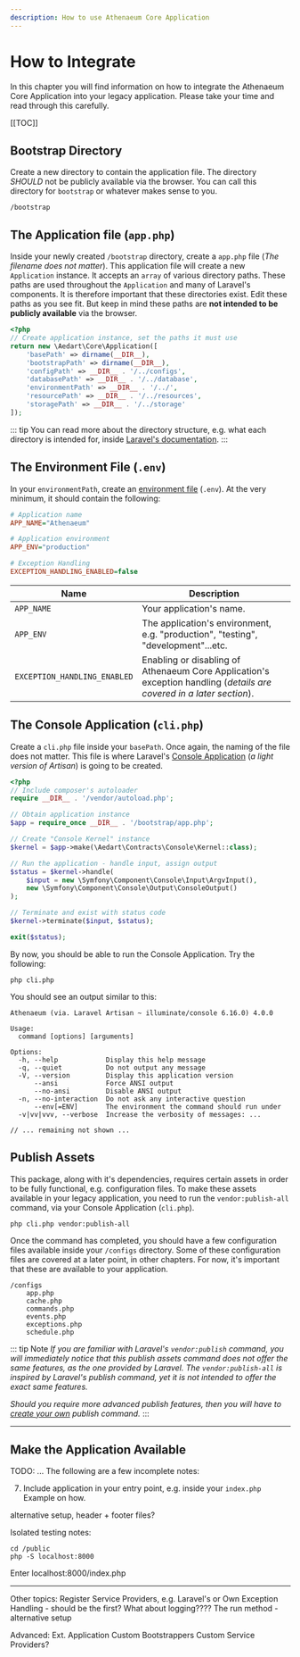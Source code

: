 ```yaml
---
description: How to use Athenaeum Core Application
---
```


# How to Integrate

In this chapter you will find information on how to integrate the Athenaeum Core Application into your legacy application.
Please take your time and read through this carefully.

[[TOC]]

## Bootstrap Directory

Create a new directory to contain the application file.
The directory _SHOULD_ not be publicly available via the browser.
You can call this directory for `bootstrap` or whatever makes sense to you.

```shell
/bootstrap
```

## The Application file (`app.php`)

Inside your newly created `/bootstrap` directory, create a `app.php` file (_The filename does not matter_).
This application file will create a new `Application` instance.
It accepts an `array` of various directory paths.
These paths are used throughout the `Application` and many of Laravel's components.
It is therefore important that these directories exist.
Edit these paths as you see fit. But keep in mind these paths are **not intended to be publicly available** via the browser.

```php
<?php
// Create application instance, set the paths it must use
return new \Aedart\Core\Application([
    'basePath' => dirname(__DIR__),
    'bootstrapPath' => dirname(__DIR__),
    'configPath' => __DIR__ . '/../configs',
    'databasePath' => __DIR__ . '/../database',
    'environmentPath' => __DIR__ . '/../',
    'resourcePath' => __DIR__ . '/../resources',
    'storagePath' => __DIR__ . '/../storage'
]);
```

::: tip
You can read more about the directory structure, e.g. what each directory is intended for, inside [Laravel's documentation](https://laravel.com/docs/6.x/structure#the-bootstrap-directory).
:::

## The Environment File (`.env`)

In your `environmentPath`, create an [environment file](https://laravel.com/docs/6.x/configuration#environment-configuration) (`.env`).
At the very minimum, it should contain the following:

```ini
# Application name
APP_NAME="Athenaeum"

# Application environment
APP_ENV="production"

# Exception Handling
EXCEPTION_HANDLING_ENABLED=false
```

| Name          | Description   |
| ------------- |-------------|
| `APP_NAME`    | Your application's name. |
| `APP_ENV`     | The application's environment, e.g. "production", "testing", "development"...etc. |
| `EXCEPTION_HANDLING_ENABLED`     | Enabling or disabling of Athenaeum Core Application's exception handling (_details are covered in a later section_). |

## The Console Application (`cli.php`)

Create a `cli.php` file inside your `basePath`. Once again, the naming of the file does not matter.
This file is where Laravel's [Console Application](https://laravel.com/docs/6.x/artisan) (_a light version of Artisan_) is going to be created.

```php
<?php
// Include composer's autoloader
require __DIR__ . '/vendor/autoload.php';

// Obtain application instance
$app = require_once __DIR__ . '/bootstrap/app.php';

// Create "Console Kernel" instance
$kernel = $app->make(\Aedart\Contracts\Console\Kernel::class);

// Run the application - handle input, assign output
$status = $kernel->handle(
    $input = new \Symfony\Component\Console\Input\ArgvInput(),
    new \Symfony\Component\Console\Output\ConsoleOutput()
);

// Terminate and exist with status code
$kernel->terminate($input, $status);

exit($status);
```

By now, you should be able to run the Console Application. Try the following:

```shell
php cli.php
```

You should see an output similar to this:

```shell
Athenaeum (via. Laravel Artisan ~ illuminate/console 6.16.0) 4.0.0

Usage:
  command [options] [arguments]

Options:
  -h, --help            Display this help message
  -q, --quiet           Do not output any message
  -V, --version         Display this application version
      --ansi            Force ANSI output
      --no-ansi         Disable ANSI output
  -n, --no-interaction  Do not ask any interactive question
      --env[=ENV]       The environment the command should run under
  -v|vv|vvv, --verbose  Increase the verbosity of messages: ...

// ... remaining not shown ...
```

## Publish Assets

This package, along with it's dependencies, requires certain assets in order to be fully functional, e.g. configuration files.
To make these assets available in your legacy application, you need to run the `vendor:publish-all` command, via your Console Application (`cli.php`).
 
```shell
php cli.php vendor:publish-all
```

Once the command has completed, you should have a few configuration files available inside your `/configs` directory.
Some of these configuration files are covered at a later point, in other chapters.
For now, it's important that these are available to your application.

```shell
/configs
    app.php
    cache.php
    commands.php
    events.php
    exceptions.php
    schedule.php
```

::: tip Note
_If you are familiar with Laravel's `vendor:publish` command, you will immediately notice that this publish assets command does not offer the same features, as the one provided by Laravel.
The `vendor:publish-all` is inspired by Laravel's publish command, yet it is not intended to offer the exact same features._

_Should you require more advanced publish features, then you will have to [create your own](https://laravel.com/docs/6.x/artisan#writing-commands) publish command._
:::

-----

## Make the Application Available

TODO: ... The following are a few incomplete notes:

7. Include application in your entry point, e.g. inside your `index.php`
Example on how.

alternative setup, header + footer files?

Isolated testing notes:

```shell
cd /public
php -S localhost:8000
```

Enter localhost:8000/index.php

-----------------------
Other topics:
    Register Service Providers, e.g. Laravel's or Own
    Exception Handling - should be the first?
        What about logging????
    The run method - alternative setup

Advanced:
    Ext. Application
    Custom Bootstrappers
    Custom Service Providers?